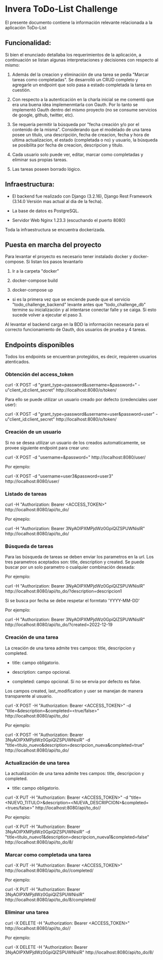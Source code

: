# Invera ToDo-List Challenge


El presente documento contiene la información relevante relacionada a la aplicación ToDo-List

## Funcionalidad:

Si bien el enunciado detallaba los requerimientos de la aplicación, a continuación se listan algunas interpretaciones y decisiones con respecto al mismo:

1. Además del la creacion y eliminación de una tarea se pedía "Marcar tareas como completadas". Se desarrolló un CRUD completo y agregarle un endpoint que solo pasa a estado completada la tarea en cuestión. 

2. Con respecto a la autenticación en la charla inicial se me comentó que era una buena idea implemenmtarla con Oauth. Por lo tanto se implementó Oauth dentro del mismo proyecto (no se consume servicios de google, github, twitter, etc).

3. Se requería permitir la búsqueda por "fecha creación y/o por el contenido de la misma". Considerando que el modelado de una tarea posee un titulo, una descripción, fecha de creacion, fecha y hora de ultima actualizacion, el estado (completada o no) y usuario, la búsqueda se posibilita por fecha de creacion, descripcion y titulo. 

4. Cada usuario solo puede ver, editar, marcar como completadas  y eliminar sus propias tareas.

5. Las tareas poseen borrado lógico.


## Infraestructura:

- El backend fue realizado con Django (3.2.16), Django Rest Framework (3.14.0 Versión mas actual al dia de la fecha).

- La base de datos es PostgreSQL.

- Servidor Web Nginx 1.23.3 (escuchando el puerto 8080)

Toda la infraestructura se encuentra dockerizada.

## Puesta en marcha del proyecto

Para levantar el proyecto es necesario tener instalado docker y docker-compose. Si listan los pasos levantarlo

1. Ir a la carpeta "docker"

2. docker-compose build

3. docker-compose up

* si es la primera vez que se enciende puede que el servicio "todo_challenge_backend" levante antes que "todo_challenge_db" termine su inicialización y al intentarse conectar falle y se caiga. Si esto sucede volver a ejecutar el paso 3.

Al levantar el backend carga en la BDD la información necesaria para el correcto funcionamiento de Oauth, dos usuarios de prueba y 4 tareas.


## Endpoints disponibles

 Todos los endpoints se encuentran protegidos, es decir, requieren usuarios atenticados.

### Obtención del access_token

curl -X POST -d "grant_type=password&username=<USER>&password=<PASSWORD>" -u"client_id:client_secret" http://localhost:8080/o/token/

Para ello se puede utilizar un usuario creado por defecto (credenciales user user):

curl -X POST -d "grant_type=password&username=user&password=user" -u"client_id:client_secret" http://localhost:8080/o/token/
  
### Creación de un usuario

Si no se desea utilizar un usuario de los creados automaticamente, se provee siguiente endpoint para crear uno:

curl -X POST -d "username=<USER>&password=<PASSWORD>" http://localhost:8080/user/
  
Por ejemplo:

curl -X POST -d "username=user3&password=user3" http://localhost:8080/user/
  
### Listado de tareas
curl -H "Authorization: Bearer <ACCESS_TOKEN>" http://localhost:8080/api/to_do/
  
Por ejmeplo:
 
curl -H "Authorization: Bearer 3NyAOIPXMPjdWz0GpiQIZSPUWNislR" http://localhost:8080/api/to_do/
 

### Búsqueda de tareas

Para las búsqueda de tareas se deben enviar los parametros en la url. Los tres parametros aceptados son: title, description y created. Se puede buscar por un solo parametro o cualquier combinación deseada:

Por ejemplo:
 
curl -H "Authorization: Bearer 3NyAOIPXMPjdWz0GpiQIZSPUWNislR" http://localhost:8080/api/to_do/?description=descripcion1
 
Si se busca por fecha se debe respetar el formtato 'YYYY-MM-DD'
 
Por ejemplo:
 
curl -H "Authorization: Bearer 3NyAOIPXMPjdWz0GpiQIZSPUWNislR" http://localhost:8080/api/to_do/?created=2022-12-19

 
### Creación de una tarea
 
 La creación de una tarea admite tres campos: title, descripcion y completed. 
 
 - title: campo obligatorio.
 
 - description: campo opcional.

 - completed: campo opcional. Si no se envia por defecto es false.
 
 Los campos created, last_modification y user se manejan de manera transparente al usuario.
 
curl -X POST  -H "Authorization: Bearer <ACCESS_TOKEN>" -d "title=<TITULO>&description=<DESCRIPCION>&completed=<true/false>"  http://localhost:8080/api/to_do/
 
 Por ejemplo:
 
curl -X POST  -H "Authorization: Bearer 3NyAOIPXMPjdWz0GpiQIZSPUWNislR" -d "title=titulo_nuevo&description=descripcion_nueva&completed=true"  http://localhost:8080/api/to_do/

 
 ### Actualización de una tarea
 
 La actualización de una tarea admite tres campos: title, descripcion y completed. 
 
 - title: campo obligatorio.
 
  curl -X PUT  -H "Authorization: Bearer <ACCESS_TOKEN>" -d "title=<NUEVO_TITULO>&description=<NUEVA_DESCRIPCION>&completed=<trues/false>"  http://localhost:8080/api/to_do/<ID>/
 
 Por ejemplo:
 
 curl -X PUT  -H "Authorization: Bearer 3NyAOIPXMPjdWz0GpiQIZSPUWNislR" -d "title=titulo_nuevo1&description=descripcion_nueva1&completed=false"  http://localhost:8080/api/to_do/8/

 
  ### Marcar como completada una tarea
 
  curl -X PUT  -H "Authorization: Bearer <ACCESS_TOKEN>"  http://localhost:8080/api/to_do/<ID>/completed/
 
 Por ejemplo:
 
 curl -X PUT  -H "Authorization: Bearer 3NyAOIPXMPjdWz0GpiQIZSPUWNislR"  http://localhost:8080/api/to_do/8/completed/

 ### Eliminar una tarea
 
 curl -X DELETE  -H "Authorization: Bearer <ACCESS_TOKEN>"  http://localhost:8080/api/to_do/<ID>/
 
 Por ejemplo:
 
 curl -X DELETE  -H "Authorization: Bearer 3NyAOIPXMPjdWz0GpiQIZSPUWNislR"  http://localhost:8080/api/to_do/8/

 

